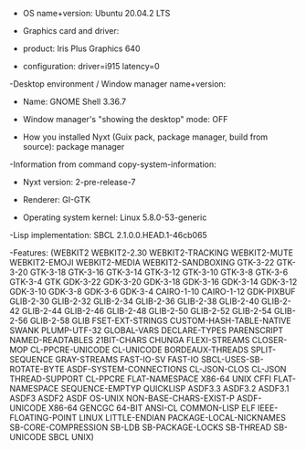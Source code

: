 

- OS name+version:
Ubuntu 20.04.2 LTS

- Graphics card and driver:
- product: Iris Plus Graphics 640
- configuration: driver=i915 latency=0

-Desktop environment / Window manager name+version:
- Name: GNOME Shell 3.36.7
- Window manager's "showing the desktop" mode: OFF

- How you installed Nyxt (Guix pack, package manager, build from source):
package manager

-Information from command copy-system-information:

- Nyxt version: 2-pre-release-7

- Renderer: GI-GTK

- Operating system kernel: Linux 5.8.0-53-generic

-Lisp implementation: SBCL 2.1.0.0.HEAD.1-46cb065

-Features: (WEBKIT2 WEBKIT2-2.30 WEBKIT2-TRACKING WEBKIT2-MUTE WEBKIT2-EMOJI
WEBKIT2-MEDIA WEBKIT2-SANDBOXING GTK-3-22 GTK-3-20 GTK-3-18 GTK-3-16
GTK-3-14 GTK-3-12 GTK-3-10 GTK-3-8 GTK-3-6 GTK-3-4 GTK GDK-3-22
GDK-3-20 GDK-3-18 GDK-3-16 GDK-3-14 GDK-3-12 GDK-3-10 GDK-3-8
GDK-3-6 GDK-3-4 CAIRO-1-10 CAIRO-1-12 GDK-PIXBUF GLIB-2-30 GLIB-2-32
GLIB-2-34 GLIB-2-36 GLIB-2-38 GLIB-2-40 GLIB-2-42 GLIB-2-44
GLIB-2-46 GLIB-2-48 GLIB-2-50 GLIB-2-52 GLIB-2-54 GLIB-2-56
GLIB-2-58 GLIB FSET-EXT-STRINGS CUSTOM-HASH-TABLE-NATIVE SWANK
PLUMP-UTF-32 GLOBAL-VARS DECLARE-TYPES PARENSCRIPT NAMED-READTABLES
21BIT-CHARS CHUNGA FLEXI-STREAMS CLOSER-MOP CL-PPCRE-UNICODE
CL-UNICODE BORDEAUX-THREADS SPLIT-SEQUENCE GRAY-STREAMS FAST-IO-SV
FAST-IO SBCL-USES-SB-ROTATE-BYTE ASDF-SYSTEM-CONNECTIONS
CL-JSON-CLOS CL-JSON THREAD-SUPPORT CL-PPCRE FLAT-NAMESPACE X86-64
UNIX CFFI FLAT-NAMESPACE SEQUENCE-EMPTYP QUICKLISP ASDF3.3 ASDF3.2
ASDF3.1 ASDF3 ASDF2 ASDF OS-UNIX NON-BASE-CHARS-EXIST-P ASDF-UNICODE
X86-64 GENCGC 64-BIT ANSI-CL COMMON-LISP ELF IEEE-FLOATING-POINT
LINUX LITTLE-ENDIAN PACKAGE-LOCAL-NICKNAMES SB-CORE-COMPRESSION
SB-LDB SB-PACKAGE-LOCKS SB-THREAD SB-UNICODE SBCL UNIX)


